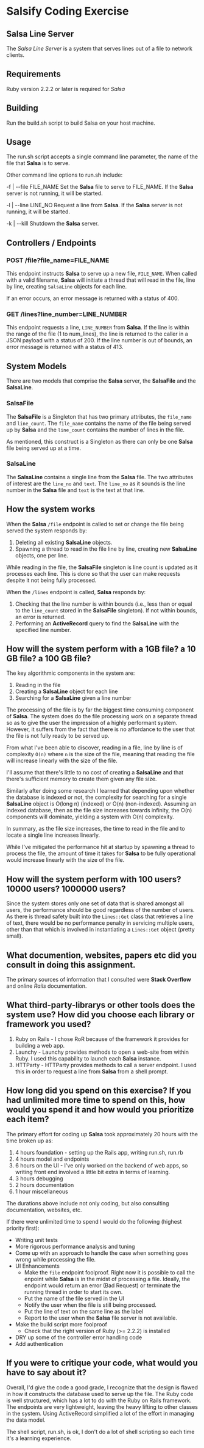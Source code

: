 # Salsify Coding Exercise

## Salsa Line Server
The *Salsa Line Server* is a system that serves lines out of a file to network clients.

## Requirements
Ruby version 2.2.2 or later is required for *Salsa*

## Building
Run the build.sh script to build Salsa on your host machine.

## Usage
The run.sh script accepts a single command line parameter, the name of the file that **Salsa** is to serve.

Other command line options to run.sh include:

-f | --file FILE_NAME
Set the **Salsa** file to serve to FILE_NAME.  If the **Salsa** server is not running, it will be started.

-l | --line LINE_NO
Request a line from **Salsa**.  If the **Salsa** server is not running, it will be started.

-k | --kill
Shutdown the **Salsa** server.

## Controllers / Endpoints
### POST /file?file_name=FILE_NAME
This endpoint instructs **Salsa** to serve up a new file, `FILE_NAME`.  When called with a valid filename, **Salsa** will initiate a thread that will read in the file, line by line, creating `SalsaLine` objects for each line.

If an error occurs, an error message is returned with a status of 400.

### GET /lines?line_number=LINE_NUMBER
This endpoint requests a line, `LINE_NUMBER` from **Salsa**.  If the line is within the range of the file (1 to num_lines), the line is returned to the caller in a JSON payload with a status of 200.  If the line number is out of bounds, an error message is returned with a status of 413.

## System Models
There are two models that comprise the **Salsa** server, the **SalsaFile** and the **SalsaLine**.

### SalsaFile
The **SalsaFile** is a Singleton that has two primary attributes, the `file_name` and `line_count`.  The `file_name` contains the name of the file being served up by **Salsa** and the `line_count` contains the number of lines in the file.

As mentioned, this construct is a Singleton as there can only be one **Salsa** file being served up at a time.

### SalsaLine
The **SalsaLine** contains a single line from the **Salsa** file.  The two attributes of interest are the `line_no` and `text`.  The `line_no` as it sounds is the line number in the **Salsa** file and `text` is the text at that line.

## How the system works
When the **Salsa** `/file` endpoint is called to set or change the file being served the system responds by:

1. Deleting all existing **SalsaLine** objects.
2. Spawning a thread to read in the file line by line, creating new **SalsaLine** objects, one per line.

While reading in the file, the **SalsaFile** singleton is line count is updated as it processes each line.  This is done so that the user can make requests despite it not being fully processed.

When the `/lines` endpoint is called, **Salsa** responds by:

1. Checking that the line number is within bounds (i.e., less than or equal to the `line_count` stored in the **SalsaFile** singleton).  If not within bounds, an error is returned.
2. Performing an **ActiveRecord** query to find the **SalsaLine** with the specified line number.

## How will the system perform with a 1GB file? a 10 GB file? a 100 GB file?
The key algorithmic components in the system are:

1. Reading in the file
2. Creating a **SalsaLine** object for each line
3. Searching for a **SalsaLine** given a line number

The processing of the file is by far the biggest time consuming component of **Salsa**.  The system does do the file processing work on a separate thread so as to give the user the impression of a highly performant system.  However, it suffers from the fact that there is no affordance to the user that the file is not fully ready to be served up.

From what I've been able to discover, reading in a file, line by line is of complexity `O(n)` where `n` is the size of the file, meaning that reading the file will increase linearly with the size of the file.

I'll assume that there's little to no cost of creating a **SalsaLine** and that there's sufficient memory to create them given any file size.

Similarly after doing some research I learned that depending upon whether the database is indexed or not, the complexity for searching for a single **SalsaLine** object is O(long n) (indexed) or O(n) (non-indexed).  Assuming an indexed database, then as the file size increases towards infinity, the O(n) components will dominate, yielding a system with O(n) complexity.

In summary, as the file size increases, the time to read in the file and to locate a single line increases linearly.

While I've mitigated the performance hit at startup by spawning a thread to process the file, the amount of time it takes for **Salsa** to be fully operational would increase linearly with the size of the file.

## How will the system perform with 100 users?  10000 users?  1000000 users?
Since the system stores only one set of data that is shared amongst all users, the performance should be good regardless of the number of users.  As there is thread safety built into the `Lines::Get` class that retrieves a line of text, there would be no performance penalty in servicing multiple users, other than that which is involved in instantiating a `Lines::Get` object (pretty small). 

## What documention, websites, papers etc did you consult in doing this assignment.
The primary sources of information that I consulted were **Stack Overflow** and online *Rails* documentation.

## What third-party-librarys or other tools does the system use?  How did you choose each library or framework you used?
1. Ruby on Rails - I chose RoR because of the framework it provides for building a web app.
2. Launchy - Launchy provides methods to open a web-site from within Ruby.  I used this capability to launch each **Salsa** instance. 
3. HTTParty - HTTParty provides methods to call a server endpoint.  I used this in order to request a line from **Salsa** from a shell prompt.

## How long did you spend on this exercise?  If you had unlimited more time to spend on this, how would you spend it and how would you prioritize each item?
The primary effort for coding up **Salsa** took approximately 20 hours with the time broken up as:

1. 4 hours foundation - setting up the Rails app, writing run.sh, run.rb
2. 4 hours model and endpoints
3. 6 hours on the UI - I've only worked on the backend of web apps, so writing front end involved a little bit extra in terms of learning.
4. 3 hours debugging
5. 2 hours documentation
6. 1 hour miscellaneous

The durations above include not only coding, but also consulting documentation, websites, etc.

If there were unlimited time to spend I would do the following (highest priority first):

* Writing unit tests
* More rigorous performance analysis and tuning
* Come up with an approach to handle the case when something goes wrong while processing the file.
* UI Enhancements
  * Make the `file` endpoint foolproof.  Right now it is possible to call the enpoint while **Salsa** is in the midst of processing a file.  Ideally, the endpoint would return an error (Bad Request) or terminate the running thread in order to start its own.
  * Put the name of the file served in the UI
  * Notify the user when the file is still being processed.
  * Put the line of text on the same line as the label
  * Report to the user when the **Salsa** file server is not available.
* Make the build script more foolproof
  * Check that the right version of Ruby (>= 2.2.2) is installed
* DRY up some of the controller error handling code
* Add authentication

## If you were to critique your code, what would you have to say about it?
Overall, I'd give the code a good grade, I recognize that the design is flawed in how it constructs the database used to serve up the file.  The Ruby code is well structured, which has a lot to do with the Ruby on Rails framework.  The endpoints are very lightweight, leaving the heavy lifting to other classes in the system.  Using ActiveRecord simplified a lot of the effort in managing the data model.

The shell script, run.sh, is ok, I don't do a lot of shell scripting so each time it's a learning experience.
